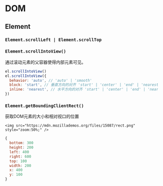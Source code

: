 # DOM

## Element
### `Element.scrollLeft | Element.scrollTop` 

### `Element.scrollIntoView()`

通过滚动元素的父容器使得内部元素可见。

``` js
el.scrollIntoView()
el.scrollIntoView({
  behavior: 'auto', // 'auto' | 'smooth'
  block: 'start', // 垂直方向的对齐 'start' | 'center' | 'end' | 'nearest'
  inline: 'nearest', // 水平方向的对齐 'start' | 'center' | 'end' | 'nearest'
})
```

### `Element.getBoundingClientRect()`

获取DOM元素的大小和相对视口的位置

`<img src="https://mdn.mozillademos.org/files/15087/rect.png" style="zoom:50%;" />`

``` js
{
  bottom: 300
  height: 200
  left: 400
  right: 600
  top: 100
  width: 200
  x: 400
  y: 100
}
```




